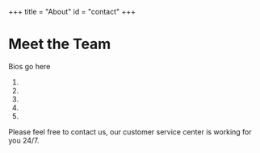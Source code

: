 +++
title = "About"
id = "contact"
+++

# Meet the Team

Bios go here

1.
2.
3.
4.
5.


Please feel free to contact us, our customer service center is working for you 24/7.
